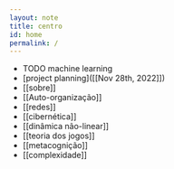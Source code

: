 ```yaml
---
layout: note
title: centro
id: home
permalink: /
---
```


- TODO machine learning
- [project planning]([[Nov 28th, 2022]])
- [[sobre]]
- [[Auto-organização]]
- [[redes]]
- [[cibernética]]
- [[dinâmica não-linear]]
- [[teoria dos jogos]]
- [[metacognição]]
- [[complexidade]]
